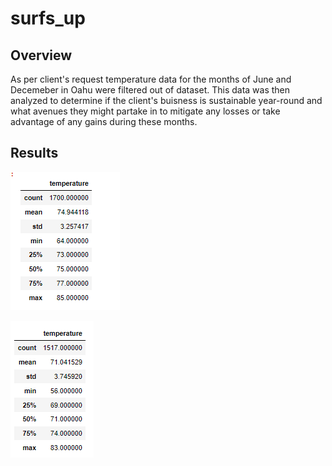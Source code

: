 # surfs_up

## Overview

As per client's request temperature data for the months of June and Decemeber in Oahu were filtered out of dataset. This data was then analyzed to determine if the client's buisness is sustainable year-round and what avenues they might partake in to mitigate any losses or take advantage of any gains during these months. 

## Results

![June Weather](https://github.com/vanessaneang/surfs_up/blob/main/Resources/June_Temp.png)

![December Weather](https://github.com/vanessaneang/surfs_up/blob/main/Resources/Dec_Temp.png)
